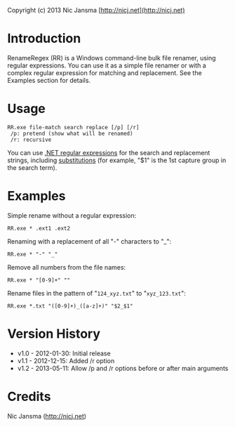 ﻿Copyright (c) 2013 Nic Jansma
[http://nicj.net](http://nicj.net)

# Introduction

RenameRegex (RR) is a Windows command-line bulk file renamer, using regular expressions.  You can use it as a simple
file renamer or with a complex regular expression for matching and replacement.  See the Examples section for details.

# Usage

    RR.exe file-match search replace [/p] [/r]
     /p: pretend (show what will be renamed)
     /r: recursive

You can use [.NET regular expressions](http://msdn.microsoft.com/en-us/library/hs600312.aspx) for the search and 
replacement strings, including [substitutions](http://msdn.microsoft.com/en-us/library/ewy2t5e0.aspx) (for example, 
"$1" is the 1st capture group in the search term).
     
# Examples

Simple rename without a regular expression:

    RR.exe * .ext1 .ext2

Renaming with a replacement of all "-" characters to "_":

    RR.exe * "-" "_"

Remove all numbers from the file names:

    RR.exe * "[0-9]+" ""

Rename files in the pattern of "````124_xyz.txt````" to "````xyz_123.txt````":

    RR.exe *.txt "([0-9]+)_([a-z]+)" "$2_$1"

# Version History

* v1.0 - 2012-01-30: Initial release
* v1.1 - 2012-12-15: Added /r option
* v1.2 - 2013-05-11: Allow /p and /r options before or after main arguments

# Credits

Nic Jansma (http://nicj.net)
